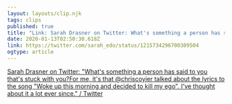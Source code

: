 ```yaml
---
layout: layouts/clip.njk
tags: clips
published: true
title: "Link: Sarah Drasner on Twitter: What's something a person has said to you that's stuck with you?"
date: 2020-01-13T02:50:30.618Z
link: https://twitter.com/sarah_edo/status/1215734296700309504
ogtype: article
---
```

[Sarah Drasner on Twitter: "What's something a person has said to you that's stuck with you?For me, it's that @chriscoyier talked about the lyrics to the song "Woke up this morning and decided to kill my ego". I've thought about it a lot ever since." / Twitter](https://twitter.com/sarah_edo/status/1215734296700309504)
